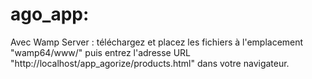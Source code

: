 # ago_app:
Avec Wamp Server : téléchargez et placez les fichiers à l'emplacement "wamp64/www/" puis entrez l'adresse URL "http://localhost/app_agorize/products.html" dans votre navigateur.  
